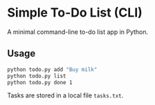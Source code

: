 # Simple To-Do List (CLI)

A minimal command-line to-do list app in Python.

## Usage

```sh
python todo.py add "Buy milk"
python todo.py list
python todo.py done 1
```

Tasks are stored in a local file `tasks.txt`. 
